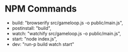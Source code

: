 # NPM Commands

* build: "browserify src/gameloop.js -o public/main.js",
* postinstall: "build",
* watch: "watchify src/gameloop.js -o public/main.js",
* start: "node index.js",
* dev: "run-p build watch start"